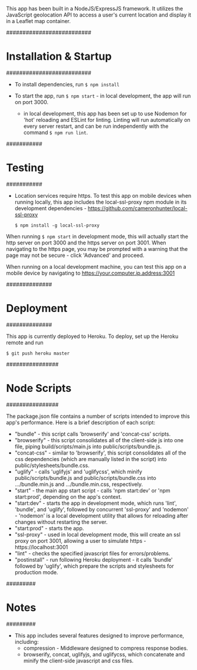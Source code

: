 This app has been built in a NodeJS/ExpressJS framework. It utilizes the JavaScript geolocation API to access a user's current location and display it in a Leaflet map container.

##########################
# Installation & Startup #
##########################

- To install dependencies, run `$ npm install`

- To start the app, run `$ npm start` - in local development, the app will run on port 3000.
	- in local development, this app has been set up to use Nodemon for 'hot' reloading and ESLint for linting. Linting will run automatically on every server restart, and can be run independently with the command `$ npm run lint`.

###########
# Testing #
###########

- Location services require https. To test this app on mobile devices when running locally, this app includes the local-ssl-proxy npm module in its development dependencies - https://github.com/cameronhunter/local-ssl-proxy

	`$ npm install -g local-ssl-proxy`

When running `$ npm start` in development mode, this will actually start the http server on port 3000 and the https server on port 3001. When navigating to the https page, you may be prompted with a warning that the page may not be secure - click 'Advanced' and proceed.

When running on a local development machine, you can test this app on a mobile device by navigating to https://your.computer.ip.address:3001

##############
# Deployment #
##############

This app is currently deployed to Heroku. To deploy, set up the Heroku remote and run

`$ git push heroku master`

################
# Node Scripts #
################

The package.json file contains a number of scripts intended to improve this app's performance. Here is a brief description of each script:

- "bundle" - this script calls 'browserify' and 'concat-css' scripts.
- "browserify" - this script consolidates all of the client-side js into one file, piping build/scripts/main.js into public/scripts/bundle.js.
- "concat-css" - similar to 'browserify', this script consolidates all of the css dependencies (which are manually listed in the script) into public/stylesheets/bundle.css.
- "uglify" - calls 'uglifyjs' and 'uglifycss', which minify public/scripts/bundle.js and public/scripts/bundle.css into .../bundle.min.js and .../bundle.min.css, respectively.
- "start" - the main app start script - calls 'npm start:dev' or 'npm start:prod', depending on the app's context.
- "start:dev" - starts the app in development mode, which runs 'lint', 'bundle', and 'uglify', followed by concurrent 'ssl-proxy' and 'nodemon' - 'nodemon' is a local development utility that allows for reloading after changes without restarting the server.
- "start:prod" - starts the app.
- "ssl-proxy" - used in local development mode, this will create an ssl proxy on port 3001, allowing a user to simulate https - https://localhost:3001
- "lint" - checks the specified javascript files for errors/problems.
- "postinstall" - run following Heroku deployment - it calls 'bundle' followed by 'uglify', which prepare the scripts and stylesheets for production mode.

#########
# Notes #
#########
- This app includes several features designed to improve performance, including:
	- compression - Middleware designed to compress response bodies.
	- browserify, concat, uglifyjs, and uglifycss, which concatenate and minify the client-side javascript and css files.